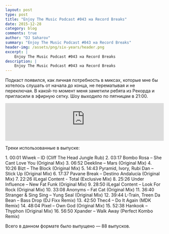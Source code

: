 ```yaml
---
layout: post
type: post
title: "Enjoy The Music Podcast #043 на Record Breaks"
date: 2015-12-28
category: blog
comments: true
author: "DJ Saharov"
summary: "Enjoy The Music Podcast #043 на Record Breaks"
header-img: /assets/png/six-years/header.png
excerpt: |
    Enjoy The Music Podcast #043 на Record Breaks
description: |
    Enjoy The Music Podcast #043 на Record Breaks
---
```


<p>
<span class="firstcharacter">П</span>одкаст появился, как личная потребность в миксах, которые мне бы хотелось слушать от начала до конца, не перематывая и не переключая. В какой-то момент меня заметили ребята из Рекорда и пригласили в эфирную сетку. Шоу выходило по пятницам в 21:00.
</p>

<iframe width="100%" height="120" src="https://player-widget.mixcloud.com/widget/iframe/?hide_cover=1&feed=%2Fdjsaharovofficial%2Fenjoy-the-music-podcast-043%2F" frameborder="0" allow="encrypted-media; fullscreen; autoplay; idle-detection; speaker-selection; web-share;" ></iframe>

<p>Треки использованные в выпуске:</p>
1. 00:01 Wiwek – ID (Cliff The Head Jungle Rub)
2. 03:17 Bombo Rosa – She Cant Love You (Original Mix)
3. 06:52 Deekline – Mars (Original Mix)
4. 10:26 Bizt – The Block (Original Mix)
5. 14:43 Pyramid, Ivory, Rubi Dan – Stick Up (Original Mix)
6. 17:37 Pavane Break – Destino Andalucía (Original Mix)
7. 22:26 ilLegal Content - Total (Exclusive Mix)
8.  25:26 Under Influence – New Fat Funk (Original Mix)
9. 28:50 ilLegal Content – Look For Rock (Original Mix)
10. 33:08 Anonyms – Fat Cat (Original Mix)
11. 36:40 Stranger & Sing Sing – Yung Seal (Original Mix)
12. 39:44 L-Train, Treen Da Bean – Bass Drop (DJ Fixx Remix)
13. 42:50 Thec4 – Do It Again (MDK Remix)
14. 48:04 Pixel – Own God (Original Mix)
15. 52:38 Hankook – Thyphon (Original Mix)
16. 56:50 Xpander – Walk Away (Perfect Kombo Remix)

<p>Всего в данном формате было выпущено &mdash; 88 выпусков.</p>